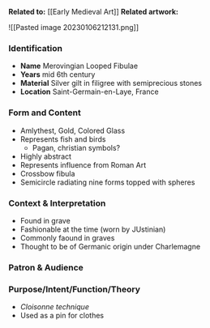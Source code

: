 **Related to:** [[Early Medieval Art]] 
**Related artwork:** 

![[Pasted image 20230106212131.png]]

### Identification
- **Name** Merovingian Looped Fibulae
- **Years** mid 6th century
- **Material** Silver gilt in filigree with semiprecious stones
- **Location** Saint-Germain-en-Laye, France

### Form and Content
- Amlythest, Gold, Colored Glass
- Represents fish and birds
	- Pagan, christian symbols?
- Highly abstract
- Represents influence from Roman Art
- Crossbow fibula
- Semicircle radiating nine forms topped with spheres

### Context & Interpretation
- Found in grave
- Fashionable at the time (worn by JUstinian)
- Commonly faound in graves
- Thought to be of Germanic origin under Charlemagne

### Patron & Audience


### Purpose/Intent/Function/Theory
- *Cloisonne technique*
- Used as a pin for clothes
